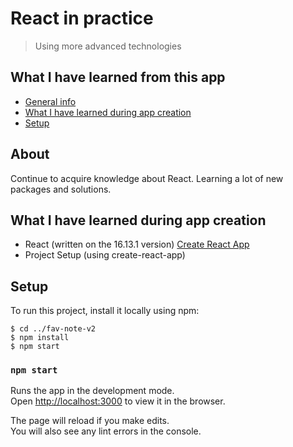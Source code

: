 # React in practice

> Using more advanced technologies

## What I have learned from this app

- [General info](#about)
- [What I have learned during app creation](#what-i-have-learned-during-app-creation)
- [Setup](#setup)

## About

Continue to acquire knowledge about React. Learning a lot of new packages and solutions.

## What I have learned during app creation

- React (written on the 16.13.1 version) [Create React App](https://github.com/facebook/create-react-app)
- Project Setup (using create-react-app)

## Setup

To run this project, install it locally using npm:

```
$ cd ../fav-note-v2
$ npm install
$ npm start
```

### `npm start`

Runs the app in the development mode.<br />
Open [http://localhost:3000](http://localhost:3000) to view it in the browser.

The page will reload if you make edits.<br />
You will also see any lint errors in the console.
